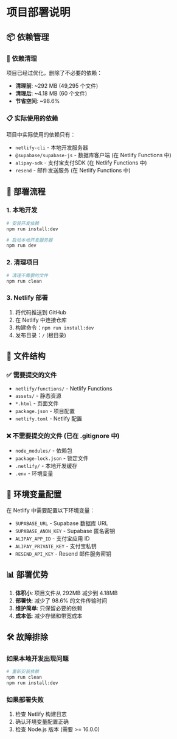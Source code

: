 # 项目部署说明

## 📦 依赖管理

### 🧹 依赖清理
项目已经过优化，删除了不必要的依赖：

- **清理前**: ~292 MB (49,295 个文件)
- **清理后**: ~4.18 MB (60 个文件)
- **节省空间**: ~98.6%

### 📋 实际使用的依赖
项目中实际使用的依赖只有：
- `netlify-cli` - 本地开发服务器
- `@supabase/supabase-js` - 数据库客户端 (在 Netlify Functions 中)
- `alipay-sdk` - 支付宝支付SDK (在 Netlify Functions 中)
- `resend` - 邮件发送服务 (在 Netlify Functions 中)

## 🚀 部署流程

### 1. 本地开发
```bash
# 安装开发依赖
npm run install:dev

# 启动本地开发服务器
npm run dev
```

### 2. 清理项目
```bash
# 清理不需要的文件
npm run clean
```

### 3. Netlify 部署
1. 将代码推送到 GitHub
2. 在 Netlify 中连接仓库
3. 构建命令：`npm run install:dev`
4. 发布目录：`/` (根目录)

## 📁 文件结构

### ✅ 需要提交的文件
- `netlify/functions/` - Netlify Functions
- `assets/` - 静态资源
- `*.html` - 页面文件
- `package.json` - 项目配置
- `netlify.toml` - Netlify 配置

### ❌ 不需要提交的文件 (已在 .gitignore 中)
- `node_modules/` - 依赖包
- `package-lock.json` - 锁定文件
- `.netlify/` - 本地开发缓存
- `.env` - 环境变量

## 🔧 环境变量配置

在 Netlify 中需要配置以下环境变量：
- `SUPABASE_URL` - Supabase 数据库 URL
- `SUPABASE_ANON_KEY` - Supabase 匿名密钥
- `ALIPAY_APP_ID` - 支付宝应用 ID
- `ALIPAY_PRIVATE_KEY` - 支付宝私钥
- `RESEND_API_KEY` - Resend 邮件服务密钥

## 📊 部署优势

1. **体积小**: 项目文件从 292MB 减少到 4.18MB
2. **部署快**: 减少了 98.6% 的文件传输时间
3. **维护简单**: 只保留必要的依赖
4. **成本低**: 减少存储和带宽成本

## 🛠️ 故障排除

### 如果本地开发出现问题
```bash
# 重新安装依赖
npm run clean
npm run install:dev
```

### 如果部署失败
1. 检查 Netlify 构建日志
2. 确认环境变量配置正确
3. 检查 Node.js 版本 (需要 >= 16.0.0)
